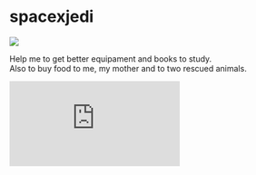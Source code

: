 # spacexjedi

![](https://media.giphy.com/media/ff0dv4KMGxjna/source.gif)  

Help me to get better equipament and books to study.   
Also to buy food to me, my mother and to two rescued animals.     

![donate](https://github.com/spacexjedi/spacexjedi/blob/master/donate.md)    

